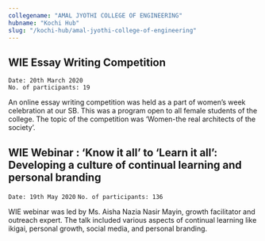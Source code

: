 ```yaml
---
collegename: "AMAL JYOTHI COLLEGE OF ENGINEERING"
hubname: "Kochi Hub"
slug: "/kochi-hub/amal-jyothi-college-of-engineering"
---
```





## WIE Essay Writing Competition
```Date: 20th March 2020```<br />
```No. of participants: 19```

An online essay writing competition was held as a part of women’s week celebration at our SB. This was a program open to all female students of the college. The topic of the competition was ‘Women-the real architects of the society’. 

## WIE Webinar : ‘Know it all’ to ‘Learn it all’: Developing a culture of continual learning and personal branding

```Date: 19th May 2020```
```No. of participants: 136```

WIE webinar was led by Ms. Aisha Nazia Nasir Mayin, growth facilitator and outreach expert. The talk included various aspects of continual learning like ikigai, personal growth, social media, and personal branding. 